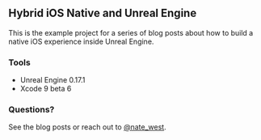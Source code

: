 ## Hybrid iOS Native and Unreal Engine

This is the example project for a series of blog posts about how to build a native iOS experience inside Unreal Engine. 

### Tools
* Unreal Engine 0.17.1
* Xcode 9 beta 6

### Questions?
See the blog posts or reach out to [@nate_west](https://www.twitter.com/nate_west).
